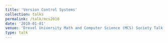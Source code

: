 ```yaml
---
title: 'Version Control Systems'
collection: talks
permalink: /talk/mcs2010
date: '2010-01-01'
venue: 'Drexel University Math and Computer Science (MCS) Society Talk'
type: talk
---
```


